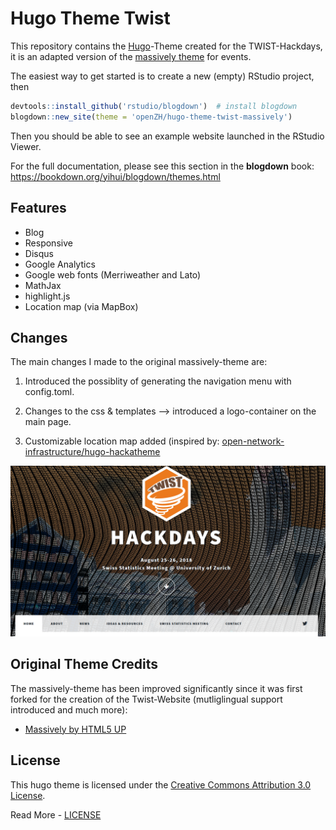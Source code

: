 # Hugo Theme Twist

This repository contains the [Hugo](https://gohugo.io/)-Theme created for the TWIST-Hackdays, it is an adapted version of the [massively theme](https://github.com/curttimson/hugo-theme-massively) for events.

The easiest way to get started is to create a new (empty) RStudio project, then

```r
devtools::install_github('rstudio/blogdown')  # install blogdown
blogdown::new_site(theme = 'openZH/hugo-theme-twist-massively')
```

Then you should be able to see an example website launched in the RStudio Viewer.

For the full documentation, please see this section in the **blogdown** book: https://bookdown.org/yihui/blogdown/themes.html

## Features

- Blog
- Responsive
- Disqus
- Google Analytics
- Google web fonts (Merriweather and Lato)
- MathJax
- highlight.js
- Location map (via MapBox)

## Changes

The main changes I made to the original massively-theme are:

1. Introduced the possiblity of generating the navigation menu with config.toml. 

2. Changes to the css & templates --> introduced a logo-container on the main page. 

3. Customizable location map added (inspired by: [open-network-infrastructure/hugo-hackatheme](https://github.com/open-network-infrastructure/hugo-hackatheme)


![](images/screenshot.PNG)

## Original Theme Credits

The massively-theme has been improved significantly since it was first forked for the creation of the Twist-Website (mutliglingual support introduced and much more):

 - [Massively by HTML5 UP](https://html5up.net/massively)

 ## License

This hugo theme is licensed under the [Creative Commons Attribution 3.0 License](https://creativecommons.org/licenses/by/3.0/). 

Read More - [LICENSE](LICENSE)
